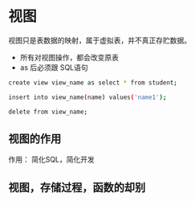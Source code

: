# 视图

视图只是表数据的映射，属于虚拟表，并不真正存贮数据。

- 所有对视图操作，都会改变原表
- as 后必须跟 SQL语句

```bash
create view view_name as select * from student;

insert into view_name(name) values('name1');

delete from view_name;

```

## 视图的作用

作用： 简化SQL，简化开发


## 视图，存储过程，函数的却别